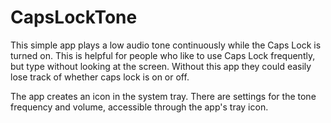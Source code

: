 # CapsLockTone

This simple app plays a low audio tone continuously while the Caps Lock is turned on. This is helpful for people who like to use Caps Lock frequently, but type without looking at the screen.  Without this app they could easily lose track of whether caps lock is on or off.

The app creates an icon in the system tray. There are settings for the tone frequency and volume, accessible through the app's tray icon.
